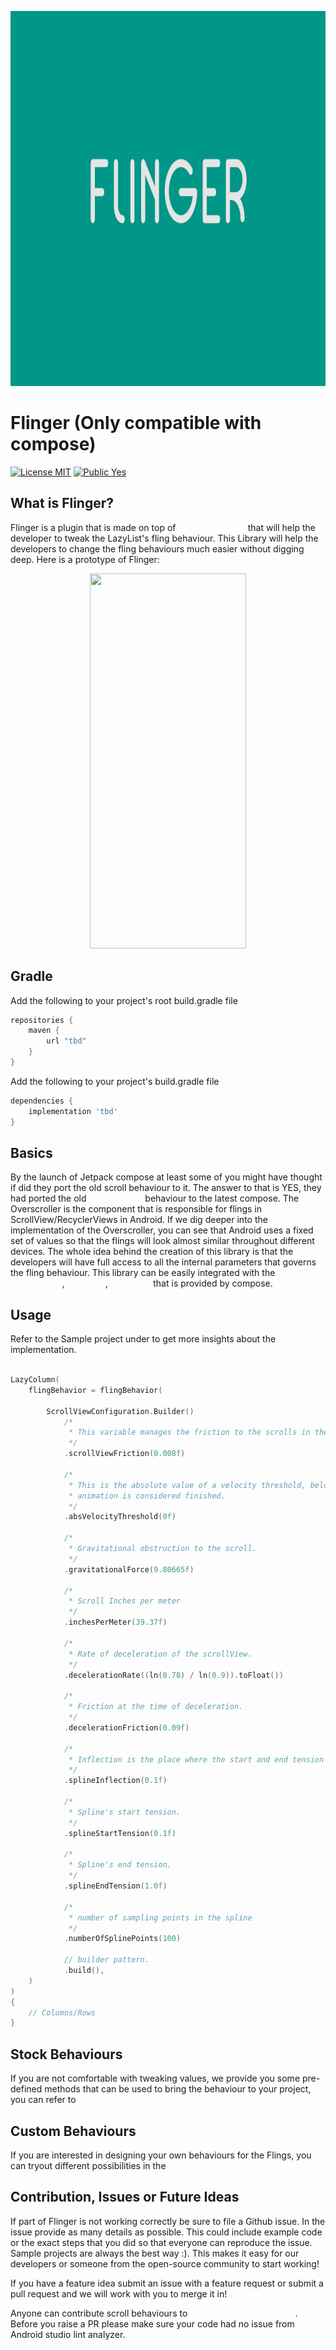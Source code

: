 <p align="center">
  <img src="https://github.com/iamjosephmj/flinger/blob/develop/repo-media/flinger.jpeg" 
    width="1000" 
    height="600" 
    />
</p>

# Flinger (Only compatible with compose)

[![License MIT](https://img.shields.io/badge/License-MIT-blue.svg?style=flat)](https://github.com/iamjosephmj/flinger/blob/main/LICENSE)
[![Public Yes](https://img.shields.io/badge/Public-yes-green.svg?style=flat)]()

## What is Flinger?

<p>

Flinger is a plugin that is made on top
of <a style = "color: white" href ="https://developer.android.com/jetpack/compose">`jetpack compose`</a>
that will help the developer to tweak the LazyList's fling behaviour. This Library will help the
developers to change the fling behaviours much easier without digging deep. Here is a prototype of
Flinger:
</p>

<p align="center">
  <img src="https://github.com/iamjosephmj/flinger/blob/develop/repo-media/flinger-demo.gif" 
     width="250" 
     height="600" 
    />
</p>

## Gradle

Add the following to your project's root build.gradle file

```groovy
repositories {
    maven {
        url "tbd"
    }
}
```

Add the following to your project's build.gradle file

```groovy
dependencies {
    implementation 'tbd'
}
```

## Basics

<p>

By the launch of Jetpack compose at least some of you might have thought if did they port the old
scroll behaviour to it. The answer to that is YES, they had ported the old
<a style = "color: white" href ="https://developer.android.com/reference/android/widget/OverScroller">`Overscroller`</a>
behaviour to the latest compose. The Overscroller is the component that is responsible for flings in
ScrollView/RecyclerViews in Android. If we dig deeper into the implementation of the Overscroller,
you can see that Android uses a fixed set of values so that the flings will look almost similar
throughout different devices. The whole idea behind the creation of this library is that the
developers will have full access to all the internal parameters that governs the fling behaviour.
This library can be easily integrated with
the <a style = "color: white" href ="https://developer.android.com/jetpack/compose/lists">`LazyColumns`</a>
,
<a style = "color: white" href ="https://developer.android.com/jetpack/compose/lists">`LazyRows`</a>
,
<a style = "color: white" href ="https://developer.android.com/jetpack/compose/lists">`LazyLists`</a>
that is provided by compose.
</p>

## Usage

Refer to the Sample project under to get more insights about the implementation.

```kotlin

LazyColumn(
    flingBehavior = flingBehavior(

        ScrollViewConfiguration.Builder()
            /*
             * This variable manages the friction to the scrolls in the LazyColumn
             */
            .scrollViewFriction(0.008f)

            /*
             * This is the absolute value of a velocity threshold, below which the
             * animation is considered finished.
             */
            .absVelocityThreshold(0f)

            /*
             * Gravitational obstruction to the scroll.
             */
            .gravitationalForce(9.80665f)

            /*
             * Scroll Inches per meter
             */
            .inchesPerMeter(39.37f)

            /*
             * Rate of deceleration of the scrollView.
             */
            .decelerationRate((ln(0.78) / ln(0.9)).toFloat())

            /*
             * Friction at the time of deceleration.
             */
            .decelerationFriction(0.09f)

            /*
             * Inflection is the place where the start and end tension lines cross each other.
             */
            .splineInflection(0.1f)

            /*
             * Spline's start tension.
             */
            .splineStartTension(0.1f)

            /*
             * Spline's end tension.
             */
            .splineEndTension(1.0f)

            /*
             * number of sampling points in the spline
             */
            .numberOfSplinePoints(100)

            // builder pattern.
            .build(),
    )
)
{
    // Columns/Rows
}

```

## Stock Behaviours

If you are not comfortable with tweaking values, we provide you some pre-defined methods that can be
used to bring the behaviour to your project, you can refer to
<a style = "color: white" href ="https://github.com/iamjosephmj/flinger/blob/main/flinger/src/main/java/io/iamjosephmj/flinger/bahaviours/StockFlingBehaviours.kt">`StockFlingBehaviours.kt`</a>

## Custom Behaviours

If you are interested in designing your own behaviours for the Flings, you can tryout different
possibilities in
the <a style = "color: white" href ="https://github.com/iamjosephmj/flinger/tree/develop/apk/">`Flinger app`</a>

## Contribution, Issues or Future Ideas

If part of Flinger is not working correctly be sure to file a Github issue. In the issue provide as
many details as possible. This could include example code or the exact steps that you did so that
everyone can reproduce the issue. Sample projects are always the best way :). This makes it easy for
our developers or someone from the open-source community to start working!

If you have a feature idea submit an issue with a feature request or submit a pull request and we
will work with you to merge it in!

Anyone can contribute scroll behaviours
to <a style = "color: white" href ="https://github.com/iamjosephmj/flinger/blob/main/flinger/src/main/java/io/iamjosephmj/flinger/bahaviours/StockFlingBehaviours.kt">`StockFlingBehaviours.kt`</a>
. Before you raise a PR please make sure your code had no issue from Android studio lint analyzer.
